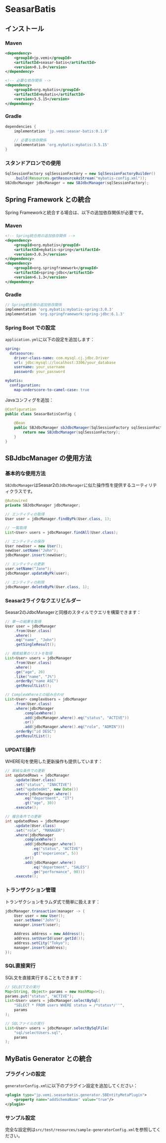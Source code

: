 # SeasarBatis

## インストール

### Maven
```xml
<dependency>
    <groupId>jp.vemi</groupId>
    <artifactId>seasar-batis</artifactId>
    <version>0.1.0</version>
</dependency>

<!-- 必要な依存関係 -->
<dependency>
    <groupId>org.mybatis</groupId>
    <artifactId>mybatis</artifactId>
    <version>3.5.15</version>
</dependency>
```

### Gradle
```groovy
dependencies {
    implementation 'jp.vemi:seasar-batis:0.1.0'
    
    // 必要な依存関係
    implementation 'org.mybatis:mybatis:3.5.15'
}
```

### スタンドアロンでの使用

```java
SqlSessionFactory sqlSessionFactory = new SqlSessionFactoryBuilder()
    .build(Resources.getResourceAsStream("mybatis-config.xml"));
SBJdbcManager jdbcManager = new SBJdbcManager(sqlSessionFactory);
```

## Spring Framework との統合

Spring Frameworkと統合する場合は、以下の追加依存関係が必要です。

### Maven
```xml
<!-- Spring統合用の追加依存関係 -->
<dependency>
    <groupId>org.mybatis</groupId>
    <artifactId>mybatis-spring</artifactId>
    <version>3.0.3</version>
</dependency>
<dependency>
    <groupId>org.springframework</groupId>
    <artifactId>spring-jdbc</artifactId>
    <version>6.1.3</version>
</dependency>
```

### Gradle
```groovy
// Spring統合用の追加依存関係
implementation 'org.mybatis:mybatis-spring:3.0.3'
implementation 'org.springframework:spring-jdbc:6.1.3'
```

### Spring Boot での設定

`application.yml`に以下の設定を追加します：

```yaml
spring:
  datasource:
    driver-class-name: com.mysql.cj.jdbc.Driver
    url: jdbc:mysql://localhost:3306/your_database
    username: your_username
    password: your_password

mybatis:
  configuration:
    map-underscore-to-camel-case: true
```

Javaコンフィグを追加：

```java
@Configuration
public class SeasarBatisConfig {
    
    @Bean
    public SBJdbcManager sbJdbcManager(SqlSessionFactory sqlSessionFactory) {
        return new SBJdbcManager(sqlSessionFactory);
    }
}
```

## SBJdbcManager の使用方法

### 基本的な使用方法
`SBJdbcManager`はSeasar2の`JdbcManager`に似た操作性を提供するユーティリティクラスです。

```java
@Autowired
private SBJdbcManager jdbcManager;

// エンティティの取得
User user = jdbcManager.findByPk(User.class, 1);

// 一覧取得
List<User> users = jdbcManager.findAll(User.class);

// エンティティの保存
User newUser = new User();
newUser.setName("John");
jdbcManager.insert(newUser);

// エンティティの更新
user.setName("Jane");
jdbcManager.updateByPk(user);

// エンティティの削除
jdbcManager.deleteByPk(User.class, 1);
```

### Seasar2ライクなクエリビルダー
Seasar2のJdbcManagerと同様のスタイルでクエリを構築できます：

```java
// 単一の結果を取得
User user = jdbcManager
    .from(User.class)
    .where()
    .eq("name", "John")
    .getSingleResult();

// 検索結果のリストを取得
List<User> users = jdbcManager
    .from(User.class)
    .where()
    .ge("age", 20)
    .like("name", "J%")
    .orderBy("name ASC")
    .getResultList();

// ComplexWhereとの組み合わせ
List<User> complexUsers = jdbcManager
    .from(User.class)
    .where(jdbcManager
        .complexWhere()
        .add(jdbcManager.where().eq("status", "ACTIVE"))
        .or()
        .add(jdbcManager.where().eq("role", "ADMIN")))
    .orderBy("id DESC")
    .getResultList();
```

### UPDATE操作
WHERE句を使用した更新操作も提供しています：

```java
// 単純な条件での更新
int updatedRows = jdbcManager
    .update(User.class)
    .set("status", "INACTIVE")
    .set("updatedAt", new Date())
    .where(jdbcManager.where()
        .eq("department", "IT")
        .gt("age", 30))
    .execute();

// 複合条件での更新
int updatedRows = jdbcManager
    .update(User.class)
    .set("role", "MANAGER")
    .where(jdbcManager
        .complexWhere()
        .add(jdbcManager.where()
            .eq("status", "ACTIVE")
            .gt("experience", 5))
        .or()
        .add(jdbcManager.where()
            .eq("department", "SALES")
            .ge("performance", 90)))
    .execute();
```

### トランザクション管理
トランザクションをラムダ式で簡単に扱えます：

```java
jdbcManager.transaction(manager -> {
    User user = new User();
    user.setName("John");
    manager.insert(user);

    Address address = new Address();
    address.setUserId(user.getId());
    address.setCity("Tokyo");
    manager.insert(address);
});
```

### SQL直接実行
SQL文を直接実行することもできます：

```java
// SELECT文の実行
Map<String, Object> params = new HashMap<>();
params.put("status", "ACTIVE");
List<User> users = jdbcManager.selectBySql(
    "SELECT * FROM users WHERE status = /*status*/''", 
    params
);

// SQLファイルの実行
List<User> users = jdbcManager.selectBySqlFile(
    "sql/selectUsers.sql", 
    params
);
```

## MyBatis Generator との統合

### プラグインの設定
`generatorConfig.xml`に以下のプラグイン設定を追加してください：

```xml
<plugin type="jp.vemi.seasarbatis.generator.SBEntityMetaPlugin">
    <property name="addSchemaName" value="true"/>
</plugin>
```

### サンプル設定
完全な設定例は`src/test/resources/sample-generatorConfig.xml`を参照してください。

